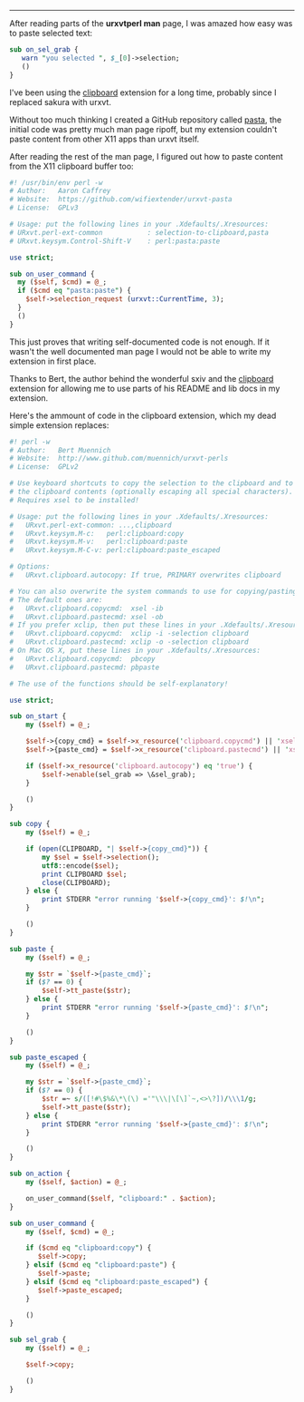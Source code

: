 
---

After reading parts of the **urxvtperl man** page, I was amazed how easy was to paste selected text:

```perl
sub on_sel_grab {
   warn "you selected ", $_[0]->selection;
   ()
}
```

I've been using the [clipboard] extension for a long time, probably since I replaced sakura with urxvt.

Without too much thinking I created a GitHub repository called [pasta], the initial code was pretty much man page ripoff, but my extension couldn't paste content from other X11 apps than urxvt itself.

After reading the rest of the man page, I figured out how to paste content from the X11 clipboard buffer too:

```perl
#! /usr/bin/env perl -w
# Author:   Aaron Caffrey
# Website:  https://github.com/wifiextender/urxvt-pasta
# License:  GPLv3

# Usage: put the following lines in your .Xdefaults/.Xresources:
# URxvt.perl-ext-common           : selection-to-clipboard,pasta
# URxvt.keysym.Control-Shift-V    : perl:pasta:paste

use strict;

sub on_user_command {
  my ($self, $cmd) = @_;
  if ($cmd eq "pasta:paste") {
    $self->selection_request (urxvt::CurrentTime, 3);
  }
  ()
}
```

This just proves that writing self-documented code is not enough. If it wasn't the well documented man page I would not be able to write my extension in first place.

Thanks to Bert, the author behind the wonderful sxiv and the [clipboard] extension for allowing me to use parts of his README and lib docs in my extension.

Here's the ammount of code in the clipboard extension, which my dead simple extension replaces:

```perl
#! perl -w
# Author:   Bert Muennich
# Website:  http://www.github.com/muennich/urxvt-perls
# License:  GPLv2

# Use keyboard shortcuts to copy the selection to the clipboard and to paste
# the clipboard contents (optionally escaping all special characters).
# Requires xsel to be installed!

# Usage: put the following lines in your .Xdefaults/.Xresources:
#   URxvt.perl-ext-common: ...,clipboard
#   URxvt.keysym.M-c:   perl:clipboard:copy
#   URxvt.keysym.M-v:   perl:clipboard:paste
#   URxvt.keysym.M-C-v: perl:clipboard:paste_escaped

# Options:
#   URxvt.clipboard.autocopy: If true, PRIMARY overwrites clipboard

# You can also overwrite the system commands to use for copying/pasting.
# The default ones are:
#   URxvt.clipboard.copycmd:  xsel -ib
#   URxvt.clipboard.pastecmd: xsel -ob
# If you prefer xclip, then put these lines in your .Xdefaults/.Xresources:
#   URxvt.clipboard.copycmd:  xclip -i -selection clipboard
#   URxvt.clipboard.pastecmd: xclip -o -selection clipboard
# On Mac OS X, put these lines in your .Xdefaults/.Xresources:
#   URxvt.clipboard.copycmd:  pbcopy
#   URxvt.clipboard.pastecmd: pbpaste

# The use of the functions should be self-explanatory!

use strict;

sub on_start {
	my ($self) = @_;

	$self->{copy_cmd} = $self->x_resource('clipboard.copycmd') || 'xsel -ib';
	$self->{paste_cmd} = $self->x_resource('clipboard.pastecmd') || 'xsel -ob';

	if ($self->x_resource('clipboard.autocopy') eq 'true') {
		$self->enable(sel_grab => \&sel_grab);
	}

	()
}

sub copy {
	my ($self) = @_;

	if (open(CLIPBOARD, "| $self->{copy_cmd}")) {
		my $sel = $self->selection();
		utf8::encode($sel);
		print CLIPBOARD $sel;
		close(CLIPBOARD);
	} else {
		print STDERR "error running '$self->{copy_cmd}': $!\n";
	}

	()
}

sub paste {
	my ($self) = @_;

	my $str = `$self->{paste_cmd}`;
	if ($? == 0) {
		$self->tt_paste($str);
	} else {
		print STDERR "error running '$self->{paste_cmd}': $!\n";
	}

	()
}

sub paste_escaped {
	my ($self) = @_;

	my $str = `$self->{paste_cmd}`;
	if ($? == 0) {
		$str =~ s/([!#\$%&\*\(\) ='"\\\|\[\]`~,<>\?])/\\\1/g;
		$self->tt_paste($str);
	} else {
		print STDERR "error running '$self->{paste_cmd}': $!\n";
	}

	()
}

sub on_action {
    my ($self, $action) = @_;

    on_user_command($self, "clipboard:" . $action);
}

sub on_user_command {
	my ($self, $cmd) = @_;

	if ($cmd eq "clipboard:copy") {
	   $self->copy;
	} elsif ($cmd eq "clipboard:paste") {
	   $self->paste;
	} elsif ($cmd eq "clipboard:paste_escaped") {
	   $self->paste_escaped;
	}

	()
}

sub sel_grab {
	my ($self) = @_;

	$self->copy;

	()
}
```

[urxvtperl]: http://linux.die.net/man/3/urxvtperl
[clipboard]: https://github.com/muennich/urxvt-perls/blob/master/clipboard
[pasta]: https://github.com/wifiextender/urxvt-pasta
